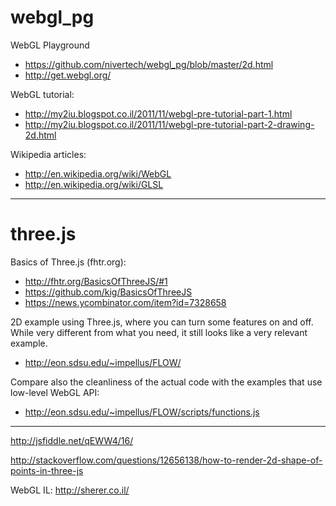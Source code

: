 webgl_pg
========

WebGL Playground

- https://github.com/nivertech/webgl_pg/blob/master/2d.html
- http://get.webgl.org/

WebGL tutorial:
- http://my2iu.blogspot.co.il/2011/11/webgl-pre-tutorial-part-1.html
- http://my2iu.blogspot.co.il/2011/11/webgl-pre-tutorial-part-2-drawing-2d.html

Wikipedia articles:
- http://en.wikipedia.org/wiki/WebGL
- http://en.wikipedia.org/wiki/GLSL

-----------------------------------------------------------------------------

three.js
========

Basics of Three.js (fhtr.org):
- http://fhtr.org/BasicsOfThreeJS/#1
- https://github.com/kig/BasicsOfThreeJS
- https://news.ycombinator.com/item?id=7328658


2D example using Three.js, where you can turn some features on and off.
While very different from what you need, it still looks like a very relevant example.
- http://eon.sdsu.edu/~impellus/FLOW/

Compare also the cleanliness of the actual code with the examples that use low-level WebGL API:
- http://eon.sdsu.edu/~impellus/FLOW/scripts/functions.js

-----------------------------------------------------------------------------

http://jsfiddle.net/qEWW4/16/

http://stackoverflow.com/questions/12656138/how-to-render-2d-shape-of-points-in-three-js

WebGL IL:
http://sherer.co.il/

